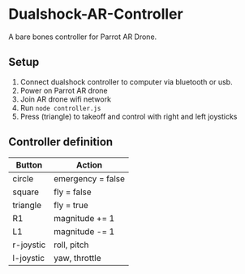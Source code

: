 # Dualshock-AR-Controller
A bare bones controller for Parrot AR Drone.

## Setup
1. Connect dualshock controller to computer via bluetooth or usb.
2. Power on Parrot AR drone
3. Join AR drone wifi network
4. Run ``` node controller.js  ```
5. Press (triangle) to takeoff and control with right and left joysticks

## Controller definition
|Button    |Action           |
|----------|-----------------|
|circle    |emergency = false|
|square    |fly = false      |
|triangle  |fly = true       |
|R1        |magnitude += 1   |
|L1        |magnitude -= 1   |
|r-joystic |roll, pitch      |
|l-joystic |yaw, throttle    |
